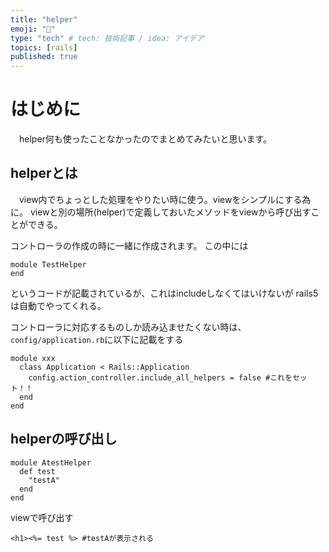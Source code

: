```yaml
---
title: "helper"
emoji: "🐥"
type: "tech" # tech: 技術記事 / idea: アイデア
topics: [rails]
published: true
---
```

# はじめに
　helper何も使ったことなかったのでまとめてみたいと思います。

## helperとは
　view内でちょっとした処理をやりたい時に使う。viewをシンプルにする為に。
viewと別の場所(helper)で定義しておいたメソッドをviewから呼び出すことができる。

コントローラの作成の時に一緒に作成されます。
この中には
```
module TestHelper
end
```
というコードが記載されているが、これはincludeしなくてはいけないが
rails5は自動でやってくれる。

コントローラに対応するものしか読み込ませたくない時は、
`config/application.rb`に以下に記載をする

```
module xxx
  class Application < Rails::Application
    config.action_controller.include_all_helpers = false #これをセット！！
  end
end
```

## helperの呼び出し
```
module AtestHelper
  def test
    "testA"
  end
end
```
viewで呼び出す
```
<h1><%= test %> #testAが表示される
```

